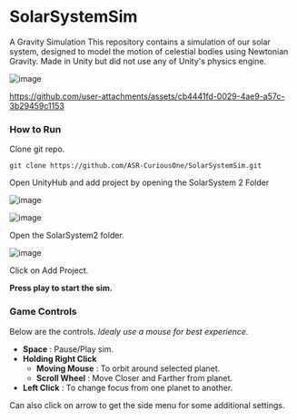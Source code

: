 # SolarSystemSim
A Gravity Simulation
This repository contains a simulation of our solar system, designed to model the motion of celestial bodies using Newtonian Gravity.
Made in Unity but did not use any of Unity's physics engine.


![image](https://github.com/user-attachments/assets/0a2c0a8d-f1f7-4608-a8e9-f900f960fc4e)


https://github.com/user-attachments/assets/cb4441fd-0029-4ae9-a57c-3b29459c1153


### How to Run
Clone git repo.

```
git clone https://github.com/ASR-CuriousOne/SolarSystemSim.git
```

Open UnityHub and add project by opening the SolarSystem 2 Folder

![image](https://github.com/user-attachments/assets/cfc3d94f-2ac6-491f-a199-5c1e718e4b57)


![image](https://github.com/user-attachments/assets/d941b9d7-429a-497d-a693-e647b237ba91)

Open the SolarSystem2 folder.

![image](https://github.com/user-attachments/assets/31ec21c7-f935-43d9-8486-a58ad5750ec9)

Click on Add Project.

**Press play to start the sim.**

### Game Controls
Below are the controls.
*Idealy use a mouse for best experience.*

- **Space** : Pause/Play sim.
- **Holding Right Click**
  - **Moving Mouse** : To orbit around selected planet.
  - **Scroll Wheel** : Move Closer and Farther from planet.
- **Left Click** : To change focus from one planet to another.

Can also click on arrow to get the side menu for some additional settings.



